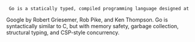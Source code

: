 <pre><code> Go is a statically typed, compiled programming language designed at
</code></pre>

<p>Google by Robert Griesemer, Rob Pike, and Ken Thompson.
Go is syntactically similar to C, but with memory safety, garbage collection, structural typing,
and CSP-style concurrency.</p>
